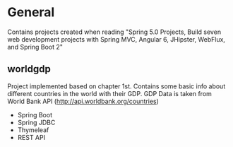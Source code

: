 # General

Contains projects created when reading "Spring 5.0 Projects, Build seven web development projects with Spring MVC, Angular 6, JHipster, WebFlux, and Spring Boot 2"

## worldgdp
Project implemented based on chapter 1st. Contains some basic info about different countries in the world with their GDP. GDP Data is taken from World Bank API (http://api.worldbank.org/countries)
  * Spring Boot
  * Spring JDBC
  * Thymeleaf
  * REST API
